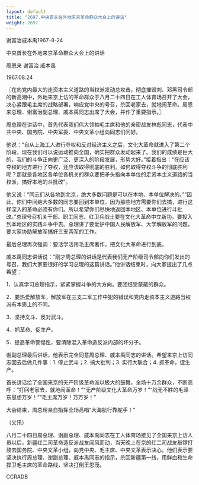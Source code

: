 ```yaml
---
layout: default
title: "2697.中央首长在外地来京革命群众大会上的讲话"
weight: 2697
---
```


谢富治戚本禹1967-8-24

中央首长在外地来京革命群众大会上的讲话

周恩来 谢富治 戚本禹

1967.08.24

〖在向党内最大的走资本主义道路的当权派发动总攻击，彻底摧毁刘、邓黑司令部的新高潮中，外地来京上访的革命群众于八月二十四日在工人体育场召开了大会，决心紧跟毛主席的战略部署，响应党中央的号召，杀回老家去，就地闹革命。周恩来总理、谢富治副总理、戚本禹同志出席了大会，并作了重要指示。〗

周总理在讲话中，首先代表我们伟大领袖毛主席和他的亲密战友林彪同志，代表中共中央、国务院、中央军委、中央文革小组向同志们问好。

他说：“自从上海工人进行夺权和反对经济主义之后，文化大革命就进入了第二个阶段，现在我们可以说运动推向全国，确实把群众发动起来了。我们的成绩是巨大的，我们的斗争正向更广泛、更深入的阶段发展，形势大好。”接着指出：“在应该夺权的地方进行了夺权，还应该取得彻底的胜利。如何取得夺权斗争的彻底胜利呢？那就是各地区各单位各机关的群众要把矛头指向本单位的走资本主义道路的当权派，搞好本地的斗批改”。

他又说：“同志们从各地到北京，绝大多数问题是可以在本地、本单位解决的。”“因此，你们中间绝大多数的同志要回到本单位，因为那些地方需要你们去搞，进行这样深入的革命必须有你们。所以希望你们尽快地返回本地区、本单位进行斗批改。”总理号召机关干部、职工同志、红卫兵战士要在文化大革命中立新功。要投入到本地区的实践斗争中去。总理讲了要爱护中国人民解放军、大学解放军的问题，要大家协助解放军搞好三支两军的工作。

最后总理再次强调：要活学活用毛主席著作，把文化大革命进行到底。

戚本禹同志讲话说：“刚才周总理的讲话是代表我们无产阶级司令部向你们发出的号召，我们大家要很好的学习总理的这篇讲话。”他讲话结束时，向大家提出了几点希望：

1．认真学习总理指示，紧紧掌握斗争的大方向。要团结受蒙蔽的群众。

2．要热爱解放军，解放军在三支二军工作中犯的错误和党内走资本主义道路当权派有本质上的不同。

3．坚持文斗、反对武斗。

4．抓革命、促生产。

5．提高革命警惕性，要清除混入革命造反派内部的坏分子。

谢副总理最后讲话，他表示完全同意周总理、戚本禹同志的讲话。希望来京上访同志回去后做几件事：1. 停止武斗；2. 搞大批判；3. 实行大联合；4. 抓革命，促生产。

首长讲话给了全国来京的无产阶级革命派以极大的鼓舞，全场十万余群众，不断高呼：“打回老家去，就地闹革命！”“无产阶级文化大革命万岁！”“战无不胜的毛泽东思想万岁！”“毛主席万岁！万万岁！”

大会结束，周总理亲自指挥全场高唱“大海航行靠舵手！”

（又讯）

八月二十四日周总理、谢副总理、戚本禹同志在工人体育场接见了全国来京上访人员以后，新疆红二司革命造反派战友闻风而动，当天晚上在京的红二司战友敲锣打鼓去国务院、中央文革小组，向党中央、毛主席、中央文革表示决心。他们表示要坚决执行周总理、谢副总理、戚本禹同志的指示，杀回新疆第一线，用鲜血和生命捍卫毛主席的革命路线，坚决打倒王恩茂。

CCRADB


